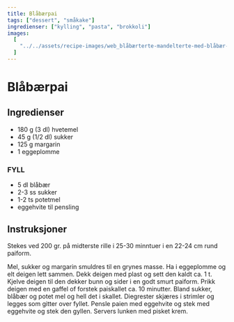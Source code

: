 ```yaml
---
title: Blåbærpai
tags: ["dessert", "småkake"]
ingredienser: ["kylling", "pasta", "brokkoli"]
images:
  [
    "../../assets/recipe-images/web_blåbærterte-mandelterte-med-blåbær-blåbærpai.jpg",
  ]
---
```


# Blåbærpai

## Ingredienser

- 180 g (3 dl) hvetemel
- 45 g (1/2 dl) sukker
- 125 g margarin
- 1 eggeplomme

### FYLL

- 5 dl blåbær
- 2-3 ss sukker
- 1-2 ts potetmel
- eggehvite til pensling

## Instruksjoner

Stekes ved 200 gr. på midterste rille i 25-30 minntuer i en 22-24 cm rund paiform.

Mel, sukker og margarin smuldres til en grynes masse. Ha i eggeplomme og elt deigen lett sammen. Dekk deigen med plast og sett den kaldt ca. 1 t. Kjelve deigen til den dekker bunn og sider i en godt smurt paiform. Prikk deigen med en gaffel of forstek paiskallet ca. 10 minutter. Bland sukker, blåbær og potet mel og hell det i skallet. Diegrester skjæres i strimler og legges som gitter over fyllet. Pensle paien med eggehvite og stek med eggehvite og stek den gyllen. Servers lunken med pisket krem.
